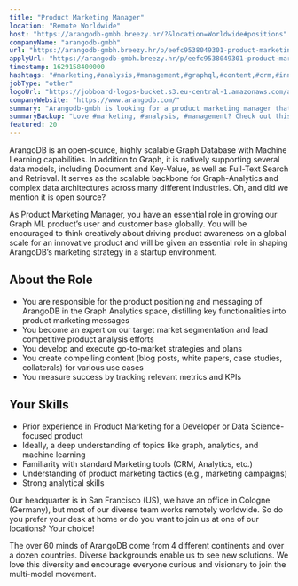 ```yaml
---
title: "Product Marketing Manager"
location: "Remote Worldwide"
host: "https://arangodb-gmbh.breezy.hr/?&location=Worldwide#positions"
companyName: "arangodb-gmbh"
url: "https://arangodb-gmbh.breezy.hr/p/eefc9538049301-product-marketing-manager"
applyUrl: "https://arangodb-gmbh.breezy.hr/p/eefc9538049301-product-marketing-manager/apply"
timestamp: 1629158400000
hashtags: "#marketing,#analysis,#management,#graphql,#content,#crm,#innovation"
jobType: "other"
logoUrl: "https://jobboard-logos-bucket.s3.eu-central-1.amazonaws.com/arangodb-gmbh"
companyWebsite: "https://www.arangodb.com/"
summary: "Arangodb-gmbh is looking for a product marketing manager that has experience in: #marketing, #analysis, #management."
summaryBackup: "Love #marketing, #analysis, #management? Check out this job post!"
featured: 20
---
```


ArangoDB is an open-source, highly scalable Graph Database with Machine Learning capabilities. In addition to Graph, it is natively supporting several data models, including Document and Key-Value, as well as Full-Text Search and Retrieval. It serves as the scalable backbone for Graph-Analytics and complex data architectures across many different industries. Oh, and did we mention it is open source?

As Product Marketing Manager, you have an essential role in growing our Graph ML product’s user and customer base globally. You will be encouraged to think creatively about driving product awareness on a global scale for an innovative product and will be given an essential role in shaping ArangoDB’s marketing strategy in a startup environment.

## About the Role

*   You are responsible for the product positioning and messaging of ArangoDB in the Graph Analytics space, distilling key functionalities into product marketing messages
*   You become an expert on our target market segmentation and lead competitive product analysis efforts
*   You develop and execute go-to-market strategies and plans
*   You create compelling content (blog posts, white papers, case studies, collaterals) for various use cases
*   You measure success by tracking relevant metrics and KPIs

## Your Skills

*   Prior experience in Product Marketing for a Developer or Data Science-focused product
*   Ideally, a deep understanding of topics like graph, analytics, and machine learning
*   Familiarity with standard Marketing tools (CRM, Analytics, etc.)
*   Understanding of product marketing tactics (e.g., marketing campaigns)
*   Strong analytical skills

Our headquarter is in San Francisco (US), we have an office in Cologne (Germany), but most of our diverse team works remotely worldwide. So do you prefer your desk at home or do you want to join us at one of our locations? Your choice!

The over 60 minds of ArangoDB come from 4 different continents and over a dozen countries. Diverse backgrounds enable us to see new solutions. We love this diversity and encourage everyone curious and visionary to join the multi-model movement.
